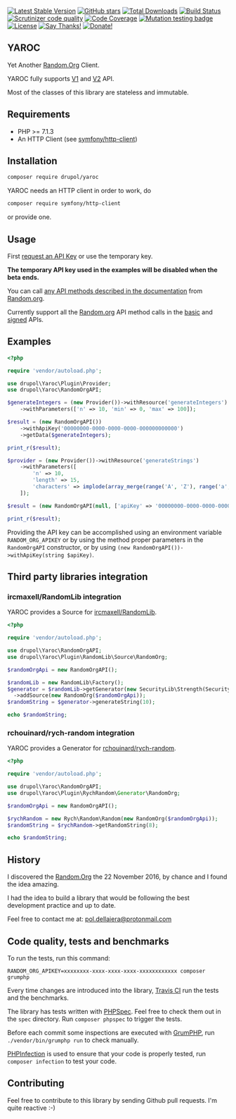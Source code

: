[![Latest Stable Version](https://img.shields.io/packagist/v/drupol/yaroc.svg?style=flat-square)](https://packagist.org/packages/drupol/yaroc)
 [![GitHub stars](https://img.shields.io/github/stars/drupol/yaroc.svg?style=flat-square)](https://packagist.org/packages/drupol/yaroc)
 [![Total Downloads](https://img.shields.io/packagist/dt/drupol/yaroc.svg?style=flat-square)](https://packagist.org/packages/drupol/yaroc)
 [![Build Status](https://img.shields.io/travis/drupol/yaroc/master.svg?style=flat-square)](https://travis-ci.org/drupol/yaroc)
 [![Scrutinizer code quality](https://img.shields.io/scrutinizer/quality/g/drupol/yaroc/master.svg?style=flat-square)](https://scrutinizer-ci.com/g/drupol/yaroc/?branch=master)
 [![Code Coverage](https://img.shields.io/scrutinizer/coverage/g/drupol/yaroc/master.svg?style=flat-square)](https://scrutinizer-ci.com/g/drupol/yaroc/?branch=master)
 [![Mutation testing badge](https://badge.stryker-mutator.io/github.com/drupol/yaroc/master)](https://stryker-mutator.github.io)
 [![License](https://img.shields.io/packagist/l/drupol/yaroc.svg?style=flat-square)](https://packagist.org/packages/drupol/yaroc)
 [![Say Thanks!](https://img.shields.io/badge/Say-thanks-brightgreen.svg?style=flat-square)](https://saythanks.io/to/drupol)
 [![Donate!](https://img.shields.io/badge/Donate-Paypal-brightgreen.svg?style=flat-square)](https://paypal.me/drupol)
 
## YAROC

Yet Another [Random.Org](https://random.org) Client.

YAROC fully supports [V1](https://api.random.org/json-rpc/1/) and [V2](https://api.random.org/json-rpc/2) API.

Most of the classes of this library are stateless and immutable.

## Requirements

* PHP >= 7.1.3
* An HTTP Client (see [symfony/http-client](https://github.com/symfony/http-client))

## Installation

```bash
composer require drupol/yaroc
```

YAROC needs an HTTP client in order to work, do

```bash
composer require symfony/http-client
```

or provide one.

## Usage

First [request an API Key](https://api.random.org/api-keys) or use the temporary key.

__The temporary API key used in the examples will be disabled when the beta ends.__

You can call [any API methods described in the documentation](https://api.random.org/json-rpc/1/basic) from [Random.org](https://random.org).

Currently support all the [Random.org](https://random.org) API method calls in the [basic](https://api.random.org/json-rpc/2/basic) and [signed](https://api.random.org/json-rpc/2/signed) APIs.

## Examples

```php
<?php

require 'vendor/autoload.php';

use drupol\Yaroc\Plugin\Provider;
use drupol\Yaroc\RandomOrgAPI;

$generateIntegers = (new Provider())->withResource('generateIntegers')
    ->withParameters(['n' => 10, 'min' => 0, 'max' => 100]);

$result = (new RandomOrgAPI())
    ->withApiKey('00000000-0000-0000-0000-000000000000')
    ->getData($generateIntegers);

print_r($result);

$provider = (new Provider())->withResource('generateStrings')
    ->withParameters([
        'n' => 10,
        'length' => 15,
        'characters' => implode(array_merge(range('A', 'Z'), range('a', 'z'), range(0, 9))),
    ]);

$result = (new RandomOrgAPI(null, ['apiKey' => '00000000-0000-0000-0000-000000000000']))->getData($provider);

print_r($result);
```

Providing the API key can be accomplished using an environment variable `RANDOM_ORG_APIKEY` or by using the method proper
parameters in the `RandomOrgAPI` constructor, or by using `(new RandomOrgAPI())->withApiKey(string $apiKey)`. 

## Third party libraries integration

### ircmaxell/RandomLib integration

YAROC provides a Source for [ircmaxell/RandomLib](https://github.com/ircmaxell/RandomLib).

```php
<?php

require 'vendor/autoload.php';

use drupol\Yaroc\RandomOrgAPI;
use drupol\Yaroc\Plugin\RandomLib\Source\RandomOrg;

$randomOrgApi = new RandomOrgAPI();

$randomLib = new RandomLib\Factory();
$generator = $randomLib->getGenerator(new SecurityLib\Strength(SecurityLib\Strength::HIGH))
  ->addSource(new RandomOrg($randomOrgApi));
$randomString = $generator->generateString(10);

echo $randomString;

```
### rchouinard/rych-random integration

YAROC provides a Generator for [rchouinard/rych-random](https://github.com/rchouinard/rych-random).

```php
<?php

require 'vendor/autoload.php';

use drupol\Yaroc\RandomOrgAPI;
use drupol\Yaroc\Plugin\RychRandom\Generator\RandomOrg;

$randomOrgApi = new RandomOrgAPI();

$rychRandom = new Rych\Random\Random(new RandomOrg($randomOrgApi));
$randomString = $rychRandom->getRandomString(8);

echo $randomString;

```

## History

I discovered the [Random.Org](https://random.org) the 22 November 2016, by chance and I found the idea amazing.

I had the idea to build a library that would be following the best development practice and up to date.

Feel free to contact me at: pol.dellaiera@protonmail.com

## Code quality, tests and benchmarks

To run the tests, run this command:

```
RANDOM_ORG_APIKEY=xxxxxxxx-xxxx-xxxx-xxxx-xxxxxxxxxxxx composer grumphp
```

Every time changes are introduced into the library, [Travis CI](https://travis-ci.org/drupol/phptree/builds) run the tests and the benchmarks.

The library has tests written with [PHPSpec](http://www.phpspec.net/).
Feel free to check them out in the `spec` directory. Run `composer phpspec` to trigger the tests.

Before each commit some inspections are executed with [GrumPHP](https://github.com/phpro/grumphp), run `./vendor/bin/grumphp run` to check manually.

[PHPInfection](https://github.com/infection/infection) is used to ensure that your code is properly tested, run `composer infection` to test your code.

## Contributing

Feel free to contribute to this library by sending Github pull requests. I'm quite reactive :-)
